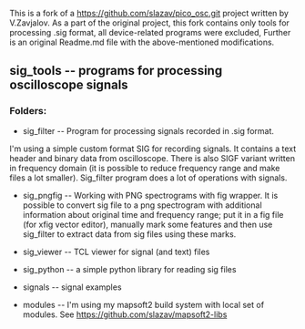 

This is a fork of a https://github.com/slazav/pico_osc.git project written by V.Zavjalov.
As a part of the original project, this fork contains only tools for processing .sig format, all device-related programs were excluded, 
Further is an original Readme.md file with the above-mentioned modifications.


## sig_tools -- programs for processing oscilloscope signals

### Folders:

* sig_filter  -- Program for processing signals recorded in .sig format.

I'm using a simple custom format SIG for recording signals. It contains a
text header and binary data from oscilloscope. There is also SIGF
variant written in frequency domain (it is possible to reduce frequency
range and make files a lot smaller). Sig_filter program
does a lot of operations with signals.

* sig_pngfig  -- Working with PNG spectrograms with fig wrapper. It is possible
to convert sig file to a png spectrogram with additional information
about original time and frequency range; put it in a fig file (for xfig
vector editor), manually mark some features and then use sig_filter to extract
data from sig files using these marks.

* sig_viewer  -- TCL viewer for signal (and text) files

* sig_python  -- a simple python library for reading sig files

* signals     -- signal examples

* modules -- I'm using my mapsoft2 build system with local set of modules.
See https://github.com/slazav/mapsoft2-libs
